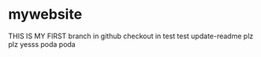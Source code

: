 # mywebsite
THIS IS MY FIRST branch in github checkout in test test update-readme plz plz yesss
poda poda
